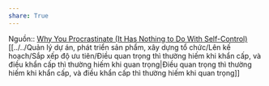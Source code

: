 ```yaml
---
share: True
---
```

Nguồn:: [Why You Procrastinate (It Has Nothing to Do With Self-Control)](https://www.nytimes.com/2019/03/25/smarter-living/why-you-procrastinate-it-has-nothing-to-do-with-self-control.html)
[[../../Quản lý dự án, phát triển sản phẩm, xây dựng tổ chức/Lên kế hoạch/Sắp xếp độ ưu tiên/Điều quan trọng thì thường hiếm khi khẩn cấp, và điều khẩn cấp thì thường hiếm khi quan trọng|Điều quan trọng thì thường hiếm khi khẩn cấp, và điều khẩn cấp thì thường hiếm khi quan trọng]]